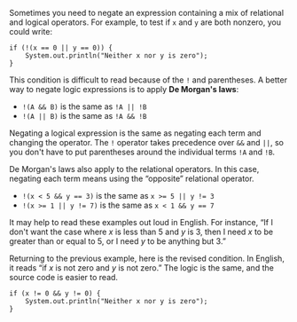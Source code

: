 Sometimes you need to negate an expression containing a mix of relational and logical operators. For example, to test if `x` and `y` are both nonzero, you could write:

```code
if (!(x == 0 || y == 0)) {
    System.out.println("Neither x nor y is zero");
}
```


This condition is difficult to read because of the `!` and parentheses. A better way to negate logic expressions is to apply **De Morgan's laws**:



*  `!(A && B)`  is the same as  `!A || !B`
*  `!(A || B)`  is the same as  `!A && !B`


Negating a logical expression is the same as negating each term and changing the operator. The `!` operator takes precedence over `&&` and `||`, so you don't have to put parentheses around the individual terms `!A` and `!B`.

De Morgan's laws also apply to the relational operators. In this case, negating each term means using the “opposite” relational operator.



*  `!(x < 5 && y == 3)`  is the same as  `x >= 5 || y != 3`
*  `!(x >= 1 || y != 7)`  is the same as  `x < 1 && y == 7`


It may help to read these examples out loud in English. For instance, “If I don't want the case where $x$ is less than 5 and $y$ is 3, then I need $x$ to be greater than or equal to 5, or I need $y$ to be anything but 3.”

Returning to the previous example, here is the revised condition. In English, it reads “if $x$ is not zero and $y$ is not zero.” The logic is the same, and the source code is easier to read.

```code
if (x != 0 && y != 0) {
    System.out.println("Neither x nor y is zero");
}
```